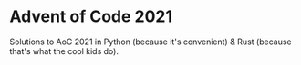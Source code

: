 # Advent of Code 2021

Solutions to AoC 2021 in Python (because it's convenient)
& Rust (because that's what the cool kids do).


